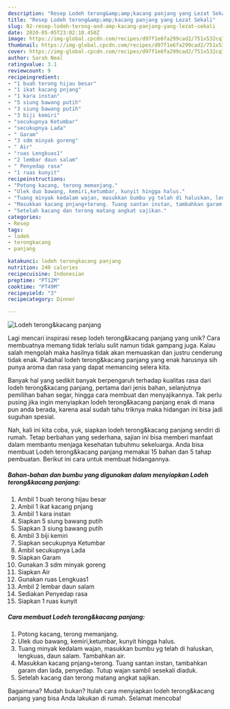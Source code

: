 ```yaml
---
description: "Resep Lodeh terong&amp;amp;kacang panjang yang Lezat Sekali"
title: "Resep Lodeh terong&amp;amp;kacang panjang yang Lezat Sekali"
slug: 92-resep-lodeh-terong-and-amp-kacang-panjang-yang-lezat-sekali
date: 2020-05-05T23:02:10.450Z
image: https://img-global.cpcdn.com/recipes/d97f1e6fa299cad2/751x532cq70/lodeh-terongkacang-panjang-foto-resep-utama.jpg
thumbnail: https://img-global.cpcdn.com/recipes/d97f1e6fa299cad2/751x532cq70/lodeh-terongkacang-panjang-foto-resep-utama.jpg
cover: https://img-global.cpcdn.com/recipes/d97f1e6fa299cad2/751x532cq70/lodeh-terongkacang-panjang-foto-resep-utama.jpg
author: Sarah Neal
ratingvalue: 3.1
reviewcount: 9
recipeingredient:
- "1 buah terong hijau besar"
- "1 ikat kacang pnjang"
- "1 kara instan"
- "5 siung bawang putih"
- "3 siung bawang putih"
- "3 biji kemiri"
- "secukupnya Ketumbar"
- "secukupnya Lada"
- " Garam"
- "3 sdm minyak goreng"
- " Air"
- "ruas Lengkuas1"
- "2 lembar daun salam"
- " Penyedap rasa"
- "1 ruas kunyit"
recipeinstructions:
- "Potong kacang, terong memanjang."
- "Ulek duo bawang, kemiri,ketumbar, kunyit hingga halus."
- "Tuang minyak kedalam wajan, masukkan bumbu yg telah di haluskan, lengkuas, daun salam. Tambahkan air."
- "Masukkan kacang pnjang+terong. Tuang santan instan, tambahkan garam dan lada, penyedap. Tutup wajan sambil sesekali diaduk."
- "Setelah kacang dan terong matang angkat sajikan."
categories:
- Resep
tags:
- lodeh
- terongkacang
- panjang

katakunci: lodeh terongkacang panjang 
nutrition: 240 calories
recipecuisine: Indonesian
preptime: "PT12M"
cooktime: "PT49M"
recipeyield: "3"
recipecategory: Dinner

---
```



![Lodeh terong&amp;kacang panjang](https://img-global.cpcdn.com/recipes/d97f1e6fa299cad2/751x532cq70/lodeh-terongkacang-panjang-foto-resep-utama.jpg)

Lagi mencari inspirasi resep lodeh terong&amp;kacang panjang yang unik? Cara membuatnya memang tidak terlalu sulit namun tidak gampang juga. Kalau salah mengolah maka hasilnya tidak akan memuaskan dan justru cenderung tidak enak. Padahal lodeh terong&amp;kacang panjang yang enak harusnya sih punya aroma dan rasa yang dapat memancing selera kita.

Banyak hal yang sedikit banyak berpengaruh terhadap kualitas rasa dari lodeh terong&amp;kacang panjang, pertama dari jenis bahan, selanjutnya pemilihan bahan segar, hingga cara membuat dan menyajikannya. Tak perlu pusing jika ingin menyiapkan lodeh terong&amp;kacang panjang enak di mana pun anda berada, karena asal sudah tahu triknya maka hidangan ini bisa jadi suguhan spesial.




Nah, kali ini kita coba, yuk, siapkan lodeh terong&amp;kacang panjang sendiri di rumah. Tetap berbahan yang sederhana, sajian ini bisa memberi manfaat dalam membantu menjaga kesehatan tubuhmu sekeluarga. Anda bisa membuat Lodeh terong&amp;kacang panjang memakai 15 bahan dan 5 tahap pembuatan. Berikut ini cara untuk membuat hidangannya.

<!--inarticleads1-->

##### Bahan-bahan dan bumbu yang digunakan dalam menyiapkan Lodeh terong&amp;kacang panjang:

1. Ambil 1 buah terong hijau besar
1. Ambil 1 ikat kacang pnjang
1. Ambil 1 kara instan
1. Siapkan 5 siung bawang putih
1. Siapkan 3 siung bawang putih
1. Ambil 3 biji kemiri
1. Siapkan secukupnya Ketumbar
1. Ambil secukupnya Lada
1. Siapkan  Garam
1. Gunakan 3 sdm minyak goreng
1. Siapkan  Air
1. Gunakan ruas Lengkuas1
1. Ambil 2 lembar daun salam
1. Sediakan  Penyedap rasa
1. Siapkan 1 ruas kunyit




<!--inarticleads2-->

##### Cara membuat Lodeh terong&amp;kacang panjang:

1. Potong kacang, terong memanjang.
1. Ulek duo bawang, kemiri,ketumbar, kunyit hingga halus.
1. Tuang minyak kedalam wajan, masukkan bumbu yg telah di haluskan, lengkuas, daun salam. Tambahkan air.
1. Masukkan kacang pnjang+terong. Tuang santan instan, tambahkan garam dan lada, penyedap. Tutup wajan sambil sesekali diaduk.
1. Setelah kacang dan terong matang angkat sajikan.




Bagaimana? Mudah bukan? Itulah cara menyiapkan lodeh terong&amp;kacang panjang yang bisa Anda lakukan di rumah. Selamat mencoba!
